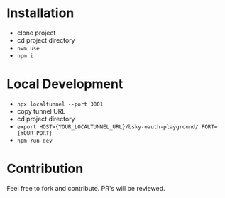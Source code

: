 # Installation
- clone project
- cd project directory
- `nvm use`
- `npm i`

# Local Development
- `npx localtunnel --port 3001`
- copy tunnel URL
- cd project directory
- `export HOST={YOUR_LOCALTUNNEL_URL}/bsky-oauth-playground/ PORT={YOUR_PORT}`
- `npm run dev`

# Contribution
Feel free to fork and contribute. PR's will be reviewed.


